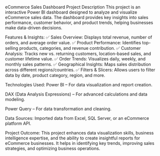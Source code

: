eCommerce Sales Dashboard
Project Description
This project is an interactive Power BI dashboard designed to analyze and visualize eCommerce sales data. The dashboard provides key insights into sales performance, customer behavior, and product trends, helping businesses make data-driven decisions.

Features & Insights:
✅ Sales Overview: Displays total revenue, number of orders, and average order value.
✅ Product Performance: Identifies top-selling products, categories, and revenue contribution.
✅ Customer Analysis: Tracks new vs. returning customers, location-based sales, and customer lifetime value.
✅ Order Trends: Visualizes daily, weekly, and monthly sales patterns.
✅ Geographical Insights: Maps sales distribution across different regions/countries.
✅ Filters & Slicers: Allows users to filter data by date, product category, region, and more.

Technologies Used:
Power BI – For data visualization and report creation.

DAX (Data Analysis Expressions) – For advanced calculations and data modeling.

Power Query – For data transformation and cleaning.

Data Sources: Imported data from Excel, SQL Server, or an eCommerce platform API.

Project Outcome:
This project enhances data visualization skills, business intelligence expertise, and the ability to create insightful reports for eCommerce businesses. It helps in identifying key trends, improving sales strategies, and optimizing business operations.

